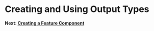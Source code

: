 # Creating and Using Output Types

**Next: [Creating a Feature Component](./create-feature-component.md)**
